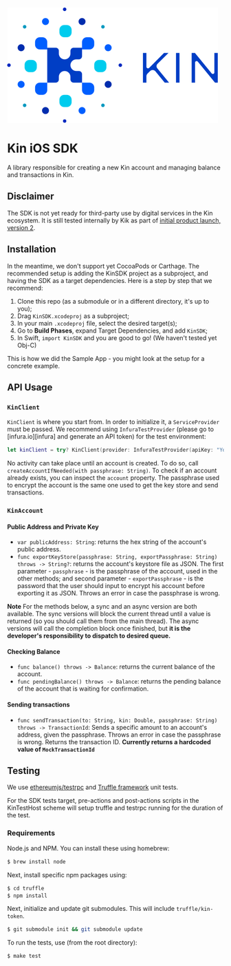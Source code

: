 ![Kin logo](.github/KINLogo.svg?sanitize=true)

#  Kin iOS SDK

A library responsible for creating a new Kin account and managing balance and transactions in Kin.

## Disclaimer

The SDK is not yet ready for third-party use by digital services in the Kin ecosystem.
It is still tested internally by Kik as part of [initial product launch, version 2](https://medium.com/kinfoundation/context-around-iplv2-4b4ec3734417).

## Installation

In the meantime, we don't support yet CocoaPods or Carthage. The recommended setup is adding the KinSDK project as a subproject, and having the SDK as a target dependencies. Here is a step by step that we recommend:

1. Clone this repo (as a submodule or in a different directory, it's up to you);
2. Drag `KinSDK.xcodeproj` as a subproject;
3. In your main `.xcodeproj` file, select the desired target(s);
4. Go to **Build Phases**, expand Target Dependencies, and add `KinSDK`;
5. In Swift, `import KinSDK` and you are good to go! (We haven't tested yet Obj-C)

This is how we did the Sample App - you might look at the setup for a concrete example.

## API Usage

### `KinClient`
`KinClient` is where you start from. In order to initialize it, a `ServiceProvider` must be passed. We recommend using `InfuraTestProvider` (please go to [infura.io][infura] and generate an API token) for the test environment:

```swift
let kinClient = try? KinClient(provider: InfuraTestProvider(apiKey: "YourApiToken"))
```

No activity can take place until an account is created. To do so, call `createAccountIfNeeded(with passphrase: String)`. To check if an account already exists, you can inspect the `account` property. The passphrase used to encrypt the account is the same one used to get the key store and send transactions.

### `KinAccount`

#### Public Address and Private Key

- `var publicAddress: String`: returns the hex string of the account's public address.
- `func exportKeyStore(passphrase: String, exportPassphrase: String) throws -> String?`: returns the account's keystore file as JSON. The first parameter - `passphrase` - is the passphrase of the account, used in the other methods; and second parameter - `exportPassphrase` - is the password that the user should input to encrypt his account before exporting it as JSON. Throws an error in case the passphrase is wrong.

**Note** For the methods below, a sync and an async version are both available. The sync versions will block the current thread until a value is returned (so you should call them from the main thread). The async versions will call the completion block once finished, but **it is the developer's responsibility to dispatch to desired queue.**

#### Checking Balance

- `func balance() throws -> Balance`: returns the current balance of the account.
- `func pendingBalance() throws -> Balance`: returns the pending balance of the account that is waiting for confirmation.

#### Sending transactions

- `func sendTransaction(to: String, kin: Double, passphrase: String) throws -> TransactionId`: Sends a specific amount to an account's address, given the passphrase. Throws an error in case the passphrase is wrong. Returns the transaction ID. **Currently returns a hardcoded value of `MockTransactionId`**

## Testing

We use [ethereumjs/testrpc][testrpc] and [Truffle framework][truffle] unit tests.

For the SDK tests target, pre-actions and post-actions scripts in the KinTestHost scheme will setup truffle and testrpc running for the duration of the test.

### Requirements

Node.js and NPM. You can install these using homebrew:

```bash
$ brew install node
```
Next, install specific npm packages using:

```bash
$ cd truffle
$ npm install
```

Next, initialize and update git submodules.  This will include `truffle/kin-token`.

```bash
$ git submodule init && git submodule update
```

To run the tests, use (from the root directory):

```bash
$ make test
```

[testrpc]: https://github.com/ethereumjs/testrpc
[truffle]: http://truffleframework.com/
